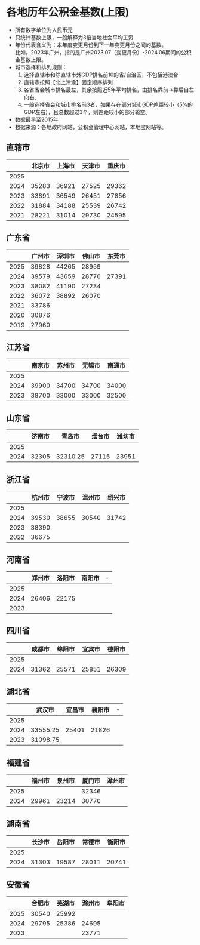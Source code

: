 
# 各地历年公积金基数(上限)

- 所有数字单位为人民币元
- 只统计基数上限，一般解释为3倍当地社会平均工资
- 年份代表含义为：本年度变更月份到下一年变更月份之间的基数。  
  比如，2023年广州，指的是广州2023.07（变更月份）-2024.06期间的公积金基数上限。
- 城市选择和排列规则：
  1. 选择直辖市和除直辖市外GDP排名前10的省/自治区，不包括港澳台
  2. 直辖市按照【北上津渝】固定顺序排列
  3. 各省省会城市排名最左，其余按照近5年平均排名，由排名靠前->靠后自左向右。
  4. 一般选择省会和城市排名前3者，如果存在部分城市GDP差距较小（5%的GDP左右），且总数超过3个，则差距较小的部分轮空。
- 数据最早至2015年     
- 数据来源：各地政府网站，公积金管理中心网站，本地宝网站等。


## 直辖市
|   | 北京市 | 上海市 | 天津市 | 重庆市 |
|---|---|---|---|---|
| 2025 |  |   |   |   |
| 2024 | 35283 | 36921 | 27525 | 29362 |
| 2023 | 33891 | 36549 | 26451 | 27856 |
| 2022 | 31884 | 34188 | 25539 | 26742 |
| 2021 | 28221 | 31014 | 29730 | 24595 |

## 广东省
|   | 广州市 | 深圳市 | 佛山市 | 东莞市 |
|---|---|---|---|---|
| 2025 | 39828 | 44265 | 28959 |  |
| 2024 | 39579 | 43659 | 28770 | 27391 |
| 2023 | 38082 | 41190 | 27234 |   |
| 2022 | 36072 | 38892 | 26070 |   |
| 2021 | 33786 |   |   |   |
| 2020 | 30876 |   |   |   |
| 2019 | 27960 |   |   |   |

## 江苏省
|   | 南京市 | 苏州市 | 无锡市 | 南通市 |
|---|---|---|---|---|
| 2025 |  |   |   |   |
| 2024 | 39900 | 34700 | 34700 | 34000 |
| 2023 | 38700 | 33000 | 33000 | 32500 |

## 山东省
|   | 济南市 | 青岛市 | 烟台市 | 潍坊市 |
|---|---|---|---|---|
| 2025 |   |   |   |   |
| 2024 | 32305 | 32310.25 | 27115 | 23951 |

## 浙江省
|   | 杭州市 | 宁波市 | 温州市 | 绍兴市 |
|---|---|---|---|---|
| 2025 |   |   |   |   |
| 2024 | 39530 | 38655 | 30540 | 31742 |
| 2023 | 38390 |   |   |   |
| 2022 | 36675 |   |   |   |

## 河南省
|   | 郑州市 | 洛阳市 | 南阳市 | - |
|---|---|---|---|---|
| 2025 |   |   |   |   |
| 2024 | 26406 | 22175 |   |   |
| 2023 |   |   |   |   |

## 四川省
|   | 成都市 | 绵阳市 | 宜宾市 | 德阳市 |
|---|---|---|---|---|
| 2025 |   |   |   |   |
| 2024 | 31362 | 25571 | 25851 | 26309 |

## 湖北省
|   | 武汉市 | 宜昌市 | 襄阳市 | - |
|---|---|---|---|---|
| 2025 |   |   |   |   |
| 2024 | 33555.25 | 25401 | 21826 |   |
| 2023 | 31098.75 |   |   |   |

## 福建省
|   | 福州市 | 泉州市 | 厦门市 | 漳州市 |
|---|---|---|---|---|
| 2025 |  |   | 32346 |   |
| 2024 | 29961 | 23214 | 30770 |   |

## 湖南省
|   | 长沙市 | 岳阳市 | 常德市 | 衡阳市 |
|---|---|---|---|---|
| 2025 |   |   |   |   |
| 2024 | 31303 | 19587 | 28011 | 20741 |

## 安徽省
|   | 合肥市 | 芜湖市 | 滁州市 | 阜阳市 |
|---|---|---|---|---|
| 2025 | 30540 | 25992 |   |   |
| 2024 | 29795 | 25386 | 24695 |   |
| 2023 |   |   | 23771 |   |
